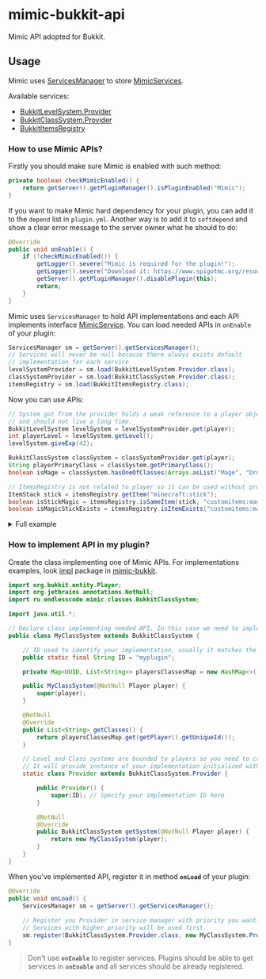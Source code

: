 # mimic-bukkit-api

Mimic API adopted for Bukkit.

## Usage

Mimic uses [ServicesManager] to store [MimicServices][MimicService].

Available services:
- [BukkitLevelSystem.Provider]
- [BukkitClassSystem.Provider]
- [BukkitItemsRegistry]

### How to use Mimic APIs?

Firstly you should make sure Mimic is enabled with such method:
```java
private boolean checkMimicEnabled() {
    return getServer().getPluginManager().isPluginEnabled("Mimic");
}
```

If you want to make Mimic hard dependency for your plugin, you can add it to the `depend` list in `plugin.yml`.
Another way is to add it to `softdepend` and show a clear error message to the server owner what he should to do:
```java
@Override
public void onEnable() {
    if (!checkMimicEnabled()) {
        getLogger().severe("Mimic is required for the plugin!");
        getLogger().severe("Download it: https://www.spigotmc.org/resources/82515/");
        getServer().getPluginManager().disablePlugin(this);
        return;
    }
}
```

Mimic uses `ServicesManager` to hold API implementations and each API implements interface [MimicService].
You can load needed APIs in `onEnable` of your plugin:
```java
ServicesManager sm = getServer().getServicesManager();
// Services will never be null because there always exists default
// implementation for each service
levelSystemProvider = sm.load(BukkitLevelSystem.Provider.class);
classSystemProvider = sm.load(BukkitClassSystem.Provider.class);
itemsRegistry = sm.load(BukkitItemsRegistry.class);
```

Now you can use APIs:
```java
// System got from the provider holds a weak reference to a player object
// and should not live a long time.
BukkitLevelSystem levelSystem = levelSystemProvider.get(player);
int playerLevel = levelSystem.getLevel();
levelSystem.giveExp(42);

BukkitClassSystem classSystem = classSystemProvider.get(player);
String playerPrimaryClass = classSystem.getPrimaryClass();
boolean isMage = classSystem.hasOneOfClasses(Arrays.asList("Mage", "Druid", "Necromancer"));

// ItemsRegistry is not related to player so it can be used without provider
ItemStack stick = itemsRegistry.getItem("minecraft:stick");
boolean isStickMagic = itemsRegistry.isSameItem(stick, "customitems:magic_wand");
boolean isMagicStickExists = itemsRegistry.isItemExists("customitems:magic_wand");
```

<details>
    <summary>Full example</summary>
    
    ```java
    import org.bukkit.entity.Player;
    import org.bukkit.inventory.ItemStack;
    import org.bukkit.plugin.ServicesManager;
    import org.bukkit.plugin.java.JavaPlugin;
    import ru.endlesscode.mimic.classes.BukkitClassSystem;
    import ru.endlesscode.mimic.items.BukkitItemsRegistry;
    import ru.endlesscode.mimic.level.BukkitLevelSystem;
    
    import java.util.Arrays;
    
    public class MyPlugin extends JavaPlugin {
    
        // Declare field for needed APIs
        private static BukkitLevelSystem.Provider levelSystemProvider = null;
        private static BukkitClassSystem.Provider classSystemProvider = null;
        private static BukkitItemsRegistry itemsRegistry = null;
    
        public static BukkitLevelSystem getLevelSystem(Player player) {
            return levelSystemProvider.get(player);
        }
    
        public static BukkitClassSystem getClassSystem(Player player) {
            return classSystemProvider.get(player);
        }
    
        public static BukkitItemsRegistry getItemsRegistry() {
            return itemsRegistry;
        }
    
        @Override
        public void onEnable() {
            if (!checkMimicEnabled()) {
                getLogger().severe("Mimic is required for the plugin!");
                getLogger().severe("Download it on https://www.spigotmc.org/resources/82515/");
                getServer().getPluginManager().disablePlugin(this);
                return;
            }
    
            setupMimic();
        }
    
        private boolean checkMimicEnabled() {
            return getServer().getPluginManager().isPluginEnabled("Mimic");
        }
    
        private void setupMimic() {
            ServicesManager sm = getServer().getServicesManager();
            // Services will never be null because there always exists default
            // implementation for each service
            levelSystemProvider = sm.load(BukkitLevelSystem.Provider.class);
            classSystemProvider = sm.load(BukkitClassSystem.Provider.class);
            itemsRegistry = sm.load(BukkitItemsRegistry.class);
        }
    
        // Method to demonstrate usage
        private void useApis(Player player) {
            // System got from provider holds weak reference to player object and should not live a long time.
            BukkitLevelSystem levelSystem = levelSystemProvider.get(player);
            int playerLevel = levelSystem.getLevel();
            levelSystem.giveExp(42);
    
            BukkitClassSystem classSystem = classSystemProvider.get(player);
            String playerPrimaryClass = classSystem.getPrimaryClass();
            boolean isMage = classSystem.hasAnyOfClasses(Arrays.asList("Mage", "Druid", "Necromancer"));
    
            // ItemsRegistry is not related to player so it can be used without provider
            ItemStack stick = itemsRegistry.getItem("minecraft:stick");
            boolean isStickMagical = itemsRegistry.isSameItem(stick, "customitems:magic_wand");
            boolean isMagicStickExists = itemsRegistry.isItemExists("customitems:magic_wand");
        }
    }
    ```
</details>

### How to implement API in my plugin?

Create the class implementing one of Mimic APIs.
For implementations examples, look [impl] package in [mimic-bukkit].

```java
import org.bukkit.entity.Player;
import org.jetbrains.annotations.NotNull;
import ru.endlesscode.mimic.classes.BukkitClassSystem;

import java.util.*;

// Declare class implementing needed API. In this case we need to implement classes system.
public class MyClassSystem extends BukkitClassSystem {

    // ID used to identify your implementation, usually it matches the name of the plugin
    public static final String ID = "myplugin";

    private Map<UUID, List<String>> playersClassesMap = new HashMap<>();

    public MyClassSystem(@NotNull Player player) {
        super(player);
    }

    @NotNull
    @Override
    public List<String> getClasses() {
        return playersClassesMap.get(getPlayer().getUniqueId());
    }

    // Level and Class systems are bounded to players so you need to create provider.
    // It will provide instance of your implementation initialized with player when need.
    static class Provider extends BukkitClassSystem.Provider {

        public Provider() {
            super(ID); // Specify your implementation ID here
        }

        @NotNull
        @Override
        public BukkitClassSystem getSystem(@NotNull Player player) {
            return new MyClassSystem(player);
        }
    }
}
```

When you've implemented API, register it in method **`onLoad`** of your plugin:
```java
@Override
public void onLoad() {
    ServicesManager sm = getServer().getServicesManager();
    
    // Register you Provider in service manager with priority you want.
    // Services with higher priority will be used first.
    sm.register(BukkitClassSystem.Provider.class, new MyClassSystem.Provider(), this, ServicePriority.High);
}
```
> Don't use **`onEnable`** to register services.
> Plugins should be able to get services in **`onEnable`** and all services should be already registered.

[ServicesManager]: https://hub.spigotmc.org/javadocs/spigot/org/bukkit/plugin/ServicesManager.html

[MimicService]: ../mimic-api/src/main/kotlin/MimicService.kt
[BukkitLevelSystem.Provider]: src/main/kotlin/level/BukkitLevelSystem.kt
[BukkitClassSystem.Provider]: src/main/kotlin/classes/BukkitClassSystem.kt
[BukkitItemsRegistry]: src/main/kotlin/items/BukkitItemsRegistry.kt

[impl]: ../mimic-bukkit/src/main/kotlin/impl/
[mimic-bukkit]: ../mimic-bukkit/
